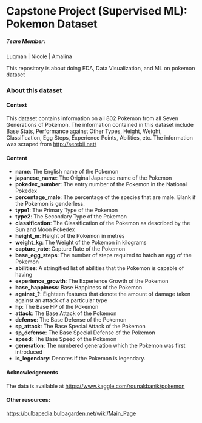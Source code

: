 # Capstone Project (Supervised ML): Pokemon Dataset
##### Team Member:
Luqman | Nicole | Amalina

This repository is about doing EDA, Data Visualization, and ML on pokemon dataset

### About this dataset
#### Context
This dataset contains information on all 802 Pokemon from all Seven Generations of Pokemon. The information contained in this dataset include Base Stats, Performance against Other Types, Height, Weight, Classification, Egg Steps, Experience Points, Abilities, etc. The information was scraped from http://serebii.net/

#### Content
- <b>name</b>: The English name of the Pokemon
- <b>japanese_name</b>: The Original Japanese name of the Pokemon
- <b>pokedex_number</b>: The entry number of the Pokemon in the National Pokedex
- <b>percentage_male</b>: The percentage of the species that are male. Blank if the Pokemon is genderless.
- <b>type1</b>: The Primary Type of the Pokemon
- <b>type2</b>: The Secondary Type of the Pokemon
- <b>classification</b>: The Classification of the Pokemon as described by the Sun and Moon Pokedex
- <b>height_m</b>: Height of the Pokemon in metres
- <b>weight_kg</b>: The Weight of the Pokemon in kilograms
- <b>capture_rate</b>: Capture Rate of the Pokemon
- <b>base_egg_steps</b>: The number of steps required to hatch an egg of the Pokemon
- <b>abilities</b>: A stringified list of abilities that the Pokemon is capable of having
- <b>experience_growth</b>: The Experience Growth of the Pokemon
- <b>base_happiness</b>: Base Happiness of the Pokemon
- <b>against_?</b>: Eighteen features that denote the amount of damage taken against an attack of a particular type
- <b>hp</b>: The Base HP of the Pokemon
- <b>attack</b>: The Base Attack of the Pokemon
- <b>defense</b>: The Base Defense of the Pokemon
- <b>sp_attack</b>: The Base Special Attack of the Pokemon
- <b>sp_defense</b>: The Base Special Defense of the Pokemon
- <b>speed</b>: The Base Speed of the Pokemon
- <b>generation</b>: The numbered generation which the Pokemon was first introduced
- <b>is_legendary</b>: Denotes if the Pokemon is legendary.

#### Acknowledgements
The data is available at https://www.kaggle.com/rounakbanik/pokemon

#### Other resources:
https://bulbapedia.bulbagarden.net/wiki/Main_Page
